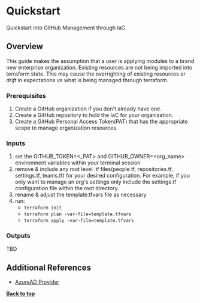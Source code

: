 # Quickstart
Quickstart into GitHub Management through IaC.
## Overview
This guide makes the assumption that a user is applying modules to a brand new enterprise organization. Existing resources are not being imported into terraform state. This may cause the overrighting of existing resources or *drift* in expectations vs what is being managed through terraform. 
 
### Prerequisites
1. Create a GitHub organization if you don't already have one.
2. Create a GitHub repository to hold the IaC for your organization. 
3. Create a GitHub Personal Access Token(PAT) that has the appropriate scope to manage organization resources.
 
### Inputs
1. set the GITHUB_TOKEN=<_PAT> and GITHUB_OWNER=<org_name> environment variables within your terminal session
2. remove & include any root level .tf files(people.tf, repositories.tf, settings.tf, teams.tf) for your desired configuration. For example, if you only want to manage an org's settings only include the settings.tf configuration file within the root directory.
3. rename & adjust the template.tfvars file as necessary
4. run:
   - `terraform init`
   - `terraform plan -var-file=template.tfvars`
   - `terraform apply -var-file=template.tfvars`
 
### Outputs
TBD
 
## Additional References
- [AzureAD Provider](https://registry.terraform.io/providers/hashicorp/azuread/latest/docs)
 
**[Back to top](#table-of-contents)**
